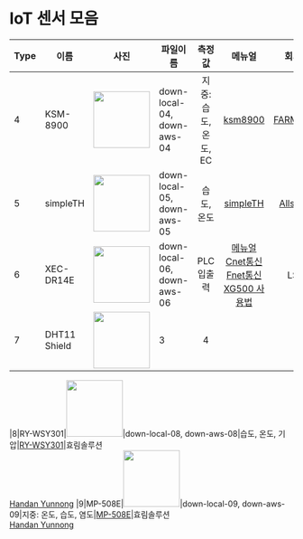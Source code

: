 # IoT 센서 모음


|Type|이름|<center>사진</center>|<center>파일이름</center>|<center>측정값</center>|<center>메뉴얼</center>|회사이름
|----|----|---------------:|:--------------------|:---------------------:|:---------------------:|:---------------------:
|4|KSM-8900|<img src = "https://user-images.githubusercontent.com/37902752/129312387-896a2530-ea5f-4e74-9941-f8335003f127.jpg" width="100" height="100">|down-local-04, down-aws-04|지중: 습도, 온도, EC|[ksm8900](https://github.com/kdi6033/IoT/tree/main/11-4%20%5Bsensecube%5D%20KSM-8900)|[FARMSCUBE](https://farmscube.kr/product.html)
|5|simpleTH|<img src = "https://user-images.githubusercontent.com/37902752/129312389-093260ec-f3b9-4373-a7c6-abfd97ce2179.png" width="100" height="100">|down-local-05, down-aws-05|습도, 온도|[simpleTH](https://github.com/kdi6033/IoT/tree/main/11-5%20%5Ballsensing%5D%20temperature%20humidity%20sensor)|[Allsensing](https://allsensing.com/)
|6|XEC-DR14E|<img src = "https://user-images.githubusercontent.com/37902752/129728737-3dff933d-2746-4986-aca9-dc25efcef0d2.jpg" width="100" height="100">|down-local-06, down-aws-06|PLC입출력|[메뉴얼](https://github.com/kdi6033/plc/blob/master/LS%EC%82%B0%EC%A0%84%EC%9E%90%EB%A3%8C/XEC_MANUAL.pdf)<br>[Cnet통신](https://github.com/kdi6033/plc/blob/master/LS%EC%82%B0%EC%A0%84%EC%9E%90%EB%A3%8C/%EC%82%AC%EC%9A%A9%EC%84%A4%EB%AA%85%EC%84%9C_XGB%20Cnet_V1.8.pdf)<br>[Fnet통신](https://github.com/kdi6033/plc/blob/master/LS%EC%82%B0%EC%A0%84%EC%9E%90%EB%A3%8C/%EC%82%AC%EC%9A%A9%EC%84%A4%EB%AA%85%EC%84%9C_XGB%20FEnet_%EA%B5%AD%EB%AC%B8_V1.5.pdf)<br>[XG500 사용법](https://github.com/kdi6033/plc/blob/master/LS%EC%82%B0%EC%A0%84%EC%9E%90%EB%A3%8C/XG5000_Manual_V2.8_202005_KR.pdf)|LS산전
|7|DHT11 Shield|<img src = "https://user-images.githubusercontent.com/37902752/129734176-4797c6de-dbb4-4a1d-acb9-090c35d6c600.jpg" width="100" height="100">|3|4|| 

|8|RY-WSY301|<img src = "https://user-images.githubusercontent.com/37902752/129312381-0a46e6b7-17c5-4e57-bcbe-e59221eb55bd.jpg" width="100" height="100">|down-local-08, down-aws-08|습도, 온도, 기압|[RY-WSY301](https://github.com/kdi6033/IoT/blob/main/11-0%20manual/RY-WSY3011.pdf)|효림솔루션<br>[Handan Yunnong](https://en.nong-iot.com/)
|9|MP-508E|<img src = "https://user-images.githubusercontent.com/37902752/129312385-053a8389-4ecc-497d-864c-6427dfcfae8e.png" width="100" height="100">|down-local-09, down-aws-09|지중: 온도, 습도, 염도|[MP-508E](https://github.com/kdi6033/IoT/blob/main/11-0%20manual/MP-508El.pdf)|효림솔루션<br>[Handan Yunnong](https://en.nong-iot.com/)
